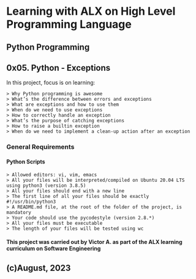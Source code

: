 # Learning with ALX on High Level Programming Language
## Python Programming
## 0x05. Python - Exceptions

In this project, focus is on learning:

	> Why Python programming is awesome
	> What’s the difference between errors and exceptions
	> What are exceptions and how to use them
	> When do we need to use exceptions
	> How to correctly handle an exception
	> What’s the purpose of catching exceptions
	> How to raise a builtin exception
	> When do we need to implement a clean-up action after an exception

### General Requirements

#### Python Scripts

	> Allowed editors: vi, vim, emacs
	> All your files will be interpreted/compiled on Ubuntu 20.04 LTS using python3 (version 3.8.5)
	> All your files should end with a new line
	> The first line of all your files should be exactly #!/usr/bin/python3
	> A README.md file, at the root of the folder of the project, is mandatory
	> Your code should use the pycodestyle (version 2.8.*)
	> All your files must be executable
	> The length of your files will be tested using wc

#### This project was carried out by Victor A. as part of the ALX learning curriculum on Software Engineering

## (c)August, 2023
